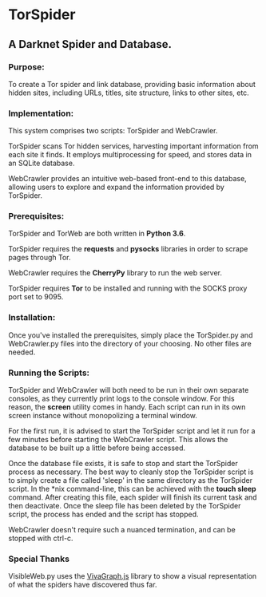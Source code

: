 # TorSpider

## A Darknet Spider and Database.

### Purpose:

To create a Tor spider and link database, providing basic information about hidden sites, including URLs, titles, site structure, links to other sites, etc.

### Implementation:

This system comprises two scripts: TorSpider and WebCrawler.

TorSpider scans Tor hidden services, harvesting important information from each site it finds. It employs multiprocessing for speed, and stores data in an SQLite database.

WebCrawler provides an intuitive web-based front-end to this database, allowing users to explore and expand the information provided by TorSpider.

### Prerequisites:

TorSpider and TorWeb are both written in **Python 3.6**.

TorSpider requires the **requests** and **pysocks** libraries in order to scrape pages through Tor.

WebCrawler requires the **CherryPy** library to run the web server.

TorSpider requires **Tor** to be installed and running with the SOCKS proxy port set to 9095.

### Installation:

Once you've installed the prerequisites, simply place the TorSpider.py and WebCrawler.py files into the directory of your choosing. No other files are needed.

### Running the Scripts:

TorSpider and WebCrawler will both need to be run in their own separate consoles, as they currently print logs to the console window. For this reason, the **screen** utility comes in handy. Each script can run in its own screen instance without monopolizing a terminal window.

For the first run, it is advised to start the TorSpider script and let it run for a few minutes before starting the WebCrawler script. This allows the database to be built up a little before being accessed.

Once the database file exists, it is safe to stop and start the TorSpider process as necessary. The best way to cleanly stop the TorSpider script is to simply create a file called 'sleep' in the same directory as the TorSpider script. In the *nix command-line, this can be achieved with the **touch sleep** command. After creating this file, each spider will finish its current task and then deactivate. Once the sleep file has been deleted by the TorSpider script, the process has ended and the script has stopped.

WebCrawler doesn't require such a nuanced termination, and can be stopped with ctrl-c.

### Special Thanks

VisibleWeb.py uses the [VivaGraph.js](https://github.com/anvaka/VivaGraphJS) library to show a visual representation of what the spiders have discovered thus far.
